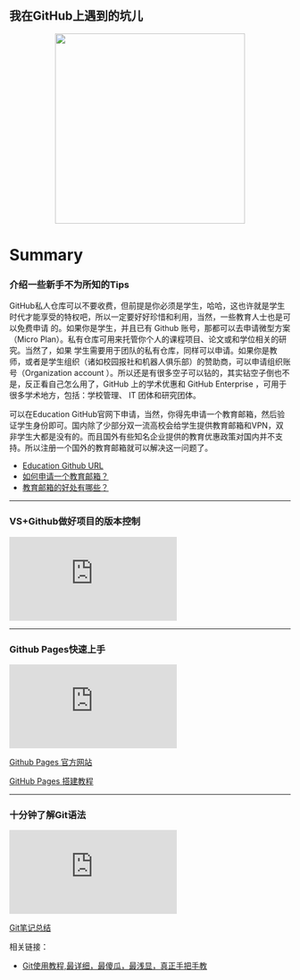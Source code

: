 ## 我在GitHub上遇到的坑儿

<div align="center">
    <img src="http://5b0988e595225.cdn.sohucs.com/images/20180522/7f1a157236944246b31318bd66c8d0ee.jpeg" width="340px">
    <br>
</div>

# Summary
### 介绍一些新手不为所知的Tips

GitHub私人仓库可以不要收费，但前提是你必须是学生，哈哈，这也许就是学生时代才能享受的特权吧，所以一定要好好珍惜和利用，当然，一些教育人士也是可以免费申请
的。如果你是学生，并且已有 Github 账号，那都可以去申请微型方案（Micro Plan）。私有仓库可用来托管你个人的课程项目、论文或和学位相关的研究。当然了，如果
学生需要用于团队的私有仓库，同样可以申请。如果你是教师，或者是学生组织（诸如校园报社和机器人俱乐部）的赞助商，可以申请组织账号（Organization  account
）。所以还是有很多空子可以钻的，其实钻空子倒也不是，反正看自己怎么用了，GitHub 上的学术优惠和 GitHub Enterprise ，可用于很多学术地方，包括：学校管理、
IT 团体和研究团体。

可以在Education GitHub官网下申请，当然，你得先申请一个教育邮箱，然后验证学生身份即可。国内除了少部分双一流高校会给学生提供教育邮箱和VPN，双非学生大都是没有的。而且国外有些知名企业提供的教育优惠政策对国内并不支持。所以注册一个国外的教育邮箱就可以解决这一问题了。

- [Education Github URL](https://education.github.com/)
- [如何申请一个教育邮箱？](https://github.com/ckjbug/xiaokui/blob/master/%E6%95%99%E8%82%B2%E7%94%B5%E9%82%AE/How%20to%20apply%20for%20an%20education%20email%20address.md)
- [教育邮箱的好处有哪些？](https://github.com/ckjbug/xiaokui/blob/master/%E6%95%99%E8%82%B2%E7%94%B5%E9%82%AE/What%20are%20the%20benefits%20of%20education%20mailboxes.md)

------------
### VS+Github做好项目的版本控制
![](https://www.easyicon.net/api/resizeApi.php?id=1217933&size=128)

------------
### Github Pages快速上手
![](https://www.easyicon.net/api/resizeApi.php?id=1173875&size=128)

[Github Pages 官方网站](https://pages.github.com/)

[GitHub Pages 搭建教程](http://gitbeijing.com/pages.html)

------------
### 十分钟了解Git语法
![](https://www.easyicon.net/api/resizeApi.php?id=580357&size=128)

[Git笔记总结](https://www.cnblogs.com/ckjbug/p/9761302.html)

相关链接：  
- [Git使用教程,最详细，最傻瓜，最浅显，真正手把手教](https://www.imooc.com/article/20411)

